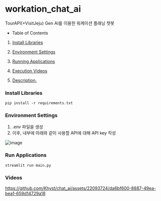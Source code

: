 # workation_chat_ai
TourAPI(+VisitJeju) Gen AI를 이용한 워케이션 플래닝 챗봇

- Table of Contents
1. [ Install Libraries ](#install)
2. [ Environment Settings ](#env)
3. [ Running Applications ](#run)
4. [ Execution Videos ](#example)

1. [ Description. ](#desc)

<a href="#install"></a>
### Install Libraries
```
pip install -r requirements.txt
```

<a href="#env"></a>
### Environment Settings
1. .env 파일을 생성
2. 이후, 내부에 아래와 같이 사용할 API에 대해 API key 작성

![image](https://github.com/Khyst/chat_ai/assets/22093724/3fc65802-17be-43a3-a966-a0a1940f7886)

<a href="#run"></a>
### Run Applications
```
streamlit run main.py
```

<a href="#example"></a>
### Videos
https://github.com/Khyst/chat_ai/assets/22093724/da6bf600-8887-49ea-bea1-659d14729a18






